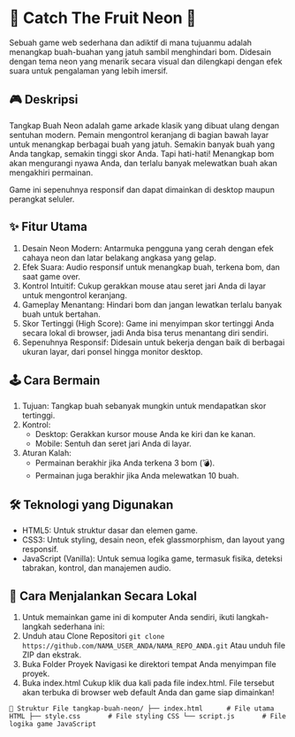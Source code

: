 # 🍎 Catch The Fruit Neon 🍌
Sebuah game web sederhana dan adiktif di mana tujuanmu adalah menangkap buah-buahan yang jatuh sambil menghindari bom. Didesain dengan tema neon yang menarik secara visual dan dilengkapi dengan efek suara untuk pengalaman yang lebih imersif.

## 🎮 Deskripsi
Tangkap Buah Neon adalah game arkade klasik yang dibuat ulang dengan sentuhan modern. Pemain mengontrol keranjang di bagian bawah layar untuk menangkap berbagai buah yang jatuh. Semakin banyak buah yang Anda tangkap, semakin tinggi skor Anda. Tapi hati-hati! Menangkap bom akan mengurangi nyawa Anda, dan terlalu banyak melewatkan buah akan mengakhiri permainan.

Game ini sepenuhnya responsif dan dapat dimainkan di desktop maupun perangkat seluler.

## ✨ Fitur Utama
1. Desain Neon Modern: Antarmuka pengguna yang cerah dengan efek cahaya neon dan latar belakang angkasa yang gelap.
2. Efek Suara: Audio responsif untuk menangkap buah, terkena bom, dan saat game over.
3. Kontrol Intuitif: Cukup gerakkan mouse atau seret jari Anda di layar untuk mengontrol keranjang.
4. Gameplay Menantang: Hindari bom dan jangan lewatkan terlalu banyak buah untuk bertahan.
5. Skor Tertinggi (High Score): Game ini menyimpan skor tertinggi Anda secara lokal di browser, jadi Anda bisa terus menantang diri sendiri.
6. Sepenuhnya Responsif: Didesain untuk bekerja dengan baik di berbagai ukuran layar, dari ponsel hingga monitor desktop.

## 🕹️ Cara Bermain
1. Tujuan: Tangkap buah sebanyak mungkin untuk mendapatkan skor tertinggi.
2. Kontrol:
   - Desktop: Gerakkan kursor mouse Anda ke kiri dan ke kanan.
   - Mobile: Sentuh dan seret jari Anda di layar.
3. Aturan Kalah:
   - Permainan berakhir jika Anda terkena 3 bom (💣).
   - Permainan juga berakhir jika Anda melewatkan 10 buah.

## 🛠️ Teknologi yang Digunakan
- HTML5: Untuk struktur dasar dan elemen game.
- CSS3: Untuk styling, desain neon, efek glassmorphism, dan layout yang responsif.
- JavaScript (Vanilla): Untuk semua logika game, termasuk fisika, deteksi tabrakan, kontrol, dan manajemen audio.

## 🚀 Cara Menjalankan Secara Lokal
1. Untuk memainkan game ini di komputer Anda sendiri, ikuti langkah-langkah sederhana ini:
2. Unduh atau Clone Repositori
``git clone https://github.com/NAMA_USER_ANDA/NAMA_REPO_ANDA.git`` Atau unduh file ZIP dan ekstrak.
3. Buka Folder Proyek Navigasi ke direktori tempat Anda menyimpan file proyek.
4. Buka index.html Cukup klik dua kali pada file index.html. File tersebut akan terbuka di browser web default Anda dan game siap dimainkan!

``
📂 Struktur File
tangkap-buah-neon/
├── index.html      # File utama HTML
├── style.css       # File styling CSS
└── script.js       # File logika game JavaScript
``